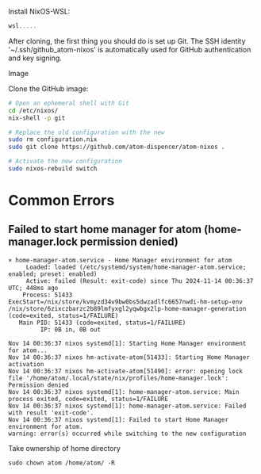 Install NixOS-WSL:
```ps1
wsl.....
```

After cloning, the first thing you should do is set up Git.
The SSH identity '~/.ssh/github_atom-nixos' is automatically used for GitHub authentication and key signing.

Image

Clone the GitHub image:
```sh
# Open an ephemeral shell with Git
cd /etc/nixos/
nix-shell -p git

# Replace the old configuration with the new
sudo rm configuration.nix
sudo git clone https://github.com/atom-dispencer/atom-nixos .

# Activate the new configuration
sudo nixos-rebuild switch
```


# Common Errors

## Failed to start home manager for atom (home-manager.lock permission denied)
```
× home-manager-atom.service - Home Manager environment for atom
     Loaded: loaded (/etc/systemd/system/home-manager-atom.service; enabled; preset: enabled)
     Active: failed (Result: exit-code) since Thu 2024-11-14 00:36:37 UTC; 448ms ago
    Process: 51433 ExecStart=/nix/store/kvmyzd34v9bw0bs5dwzadlfc6657nwdi-hm-setup-env /nix/store/6zixczbarzc2b89lmfyxgl2yqwbgx2lp-home-manager-generation (code=exited, status=1/FAILURE)
   Main PID: 51433 (code=exited, status=1/FAILURE)
         IP: 0B in, 0B out

Nov 14 00:36:37 nixos systemd[1]: Starting Home Manager environment for atom...
Nov 14 00:36:37 nixos hm-activate-atom[51433]: Starting Home Manager activation
Nov 14 00:36:37 nixos hm-activate-atom[51490]: error: opening lock file '/home/atom/.local/state/nix/profiles/home-manager.lock': Permission denied
Nov 14 00:36:37 nixos systemd[1]: home-manager-atom.service: Main process exited, code=exited, status=1/FAILURE
Nov 14 00:36:37 nixos systemd[1]: home-manager-atom.service: Failed with result 'exit-code'.
Nov 14 00:36:37 nixos systemd[1]: Failed to start Home Manager environment for atom.
warning: error(s) occurred while switching to the new configuration
```
Take ownership of home directory
```
sudo chown atom /home/atom/ -R
```
